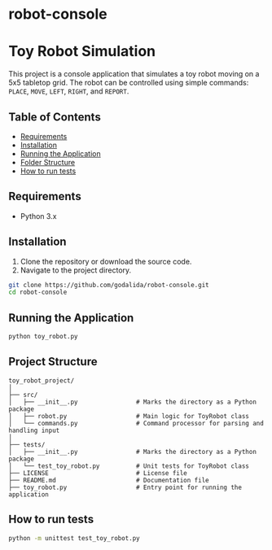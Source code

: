 # robot-console
# Toy Robot Simulation

This project is a console application that simulates a toy robot moving on a 5x5 tabletop grid. The robot can be controlled using simple commands: `PLACE`, `MOVE`, `LEFT`, `RIGHT`, and `REPORT`.

## Table of Contents
- [Requirements](#requirements)
- [Installation](#installation)
- [Running the Application](#running-the-application)
- [Folder Structure](#example-usage)
- [How to run tests](#testing)

## Requirements
- Python 3.x

## Installation
1. Clone the repository or download the source code.
2. Navigate to the project directory.

```bash
git clone https://github.com/godalida/robot-console.git
cd robot-console
```

## Running the Application
```bash
python toy_robot.py
```

## Project Structure
```
toy_robot_project/
│
├── src/
│   ├── __init__.py                # Marks the directory as a Python package
│   ├── robot.py                   # Main logic for ToyRobot class
│   └── commands.py                # Command processor for parsing and handling input
│
├── tests/
│   ├── __init__.py                # Marks the directory as a Python package
│   └── test_toy_robot.py          # Unit tests for ToyRobot class
├── LICENSE                        # License file
├── README.md                      # Documentation file
├── toy_robot.py                   # Entry point for running the application
```



## How to run tests
```bash
python -m unittest test_toy_robot.py
```

